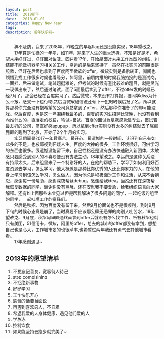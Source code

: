 ```yaml
---
layout: post
title:  2018新年
date:   2018-01-01
categories: Happy New Year
tags: 
description: 新年快乐呀~
---
```

　　猝不及防，迎来了2018年，昨晚立的早起flag还是没能实现，18年望改之。  
　　17年算是忙碌的一年吧，如11年，迎来了人生的重大选择，不知是好是坏，希望未来好好过，好好面对生活。回头看17年，开始是面对未来工作类型的纠结，纠结能不能做机器学习相关的工作，幸运的是后来坚持了，虽然在找实习的前期很是煎熬，但好在后面也拿到了百度阿里微软的offer，微软实则是备胎转正，期间也领悟到找工作很多时候也看缘分，如阿里，前期内推的时候我脑抽投的是测试岗，一面挂，后来做笔试，笔试题挺难的，但考试的时候有道比较难的题目，就是灵光一现做出来了，然后通过笔试，面了5面最后拿到了offer，不过offer发的时候已经7月了，那会已经在百度实习了。然后微软，本来没有打算报，被同学diss为什么不报，感受一下也行呐,然后当微软短信说还有下一批的时候后报了名，所以就算那种你完全没有抱希望的公司竟然拿到了offer，然后那种你准备了的却可能没戏。然后百度，也是这一年围绕我最多的，百度的实习生招聘比较晚，也没有看到内推什么的，直接走的校招，笔试+面试，百度的面试也是我感觉最专业，面试官最友好的公司，简直好感upupup，所以拿到offer实则没有太多的纠结就去了屁颠屁颠的跑到了北京，开始了2个半月的实习。  
　　实习期间是2017一年最痛苦、最开心、最遗憾的一段时间，认识到自己有如此多的不足，也被鄙视到怀疑人生。百度的大神的很多，工作环境很好，可供学习的东西也很多。很遗憾没能留下来，自己性格还是没有办法快速融入新团体，太敏感只要感受到别人的不喜欢便没有办法主动。18年望改之。幸运的是这种关系没有持续太久，后来组里来了一个特别好的人，在他的帮助下，学习了如何利用好百度资源去学习，怎么学习。他大概就是那种比你优秀的人还比你努力的人，在他的身上学习到该怎么学习，怎么做人，因为他总是积极面对工作和生活，从来不会抱怨，感谢每一份帮助，感谢深夜帮我debug，感谢给我idea。当然还有在深夜帮我恢复数据的同学，谢谢你没有骂我，还在安慰我不要着急，给我组织语言向大家解释。还有hi上面那些未曾见过但是帮我解决了很多问题的同学，一起吃饭的组里的同学，一起吐槽工作的童鞋们。  
　　然后是秋招，因为百度没有留下来，然后9月份面试也不是很顺利，到时9月下旬的时候心态真是崩了，当时真是不应该那么肆无忌惮的向别人吐苦水，18年望改之。9月底，秋招阿里直通终面拿到offer后就没有怎么找工作，所有秋招也就只有美团，51信用卡，微软，阿里的offer，想去的城市的offer都没有拿到，想想自己也是心大，工作城市定的也很草率,也希望过两年我还有勇气去其他城市看看。  
　　17年感谢遇见~


## 2018年的愿望清单
1. 不要忘记善良，宽容待人待己
2. stop complaining
3. 不拒绝新事物
4. 好好学习
5. 工作快乐开心
6. 感谢的话要当面说
7. 再遇到喜欢的人，不自卑
8. 希望我爱的人身体健康，遇见他们爱的人
9. 学游泳
10. 控制饮食
11. 如果能坚持去跑步就完美了~